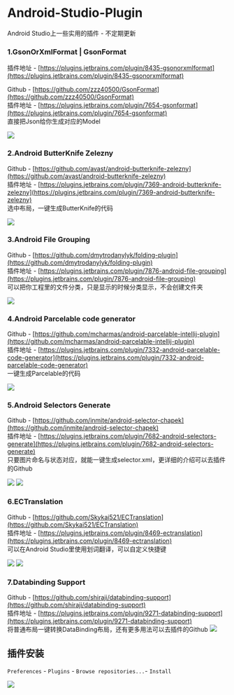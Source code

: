 # Android-Studio-Plugin
Android Studio上一些实用的插件 - 不定期更新

### __1.GsonOrXmlFormat | GsonFormat__
插件地址 - [https://plugins.jetbrains.com/plugin/8435-gsonorxmlformat](https://plugins.jetbrains.com/plugin/8435-gsonorxmlformat)  

Github - [https://github.com/zzz40500/GsonFormat](https://github.com/zzz40500/GsonFormat)  
插件地址 - [https://plugins.jetbrains.com/plugin/7654-gsonformat](https://plugins.jetbrains.com/plugin/7654-gsonformat)  
直接把Json给你生成对应的Model  

![](Screenshots/gson_format.gif)

### __2.Android ButterKnife Zelezny__
Github - [https://github.com/avast/android-butterknife-zelezny](https://github.com/avast/android-butterknife-zelezny)  
插件地址 - [https://plugins.jetbrains.com/plugin/7369-android-butterknife-zelezny](https://plugins.jetbrains.com/plugin/7369-android-butterknife-zelezny)  
选中布局，一键生成ButterKnife的代码  

![](Screenshots/butterknife.gif)

### __3.Android File Grouping__
Github - [https://github.com/dmytrodanylyk/folding-plugin](https://github.com/dmytrodanylyk/folding-plugin)  
插件地址 - [https://plugins.jetbrains.com/plugin/7876-android-file-grouping](https://plugins.jetbrains.com/plugin/7876-android-file-grouping)  
可以把你工程里的文件分类，只是显示的时候分类显示，不会创建文件夹  

![](Screenshots/file_group.gif)

### __4.Android Parcelable code generator__
Github - [https://github.com/mcharmas/android-parcelable-intellij-plugin](https://github.com/mcharmas/android-parcelable-intellij-plugin)  
插件地址 - [https://plugins.jetbrains.com/plugin/7332-android-parcelable-code-generator](https://plugins.jetbrains.com/plugin/7332-android-parcelable-code-generator)  
一键生成Parcelable的代码  

![](Screenshots/parcelable.gif)

### __5.Android Selectors Generate__
Github - [https://github.com/inmite/android-selector-chapek](https://github.com/inmite/android-selector-chapek)  
插件地址 - [https://plugins.jetbrains.com/plugin/7682-android-selectors-generate](https://plugins.jetbrains.com/plugin/7682-android-selectors-generate)  
只要图片命名与状态对应，就能一键生成selector.xml，更详细的介绍可以去插件的Github    

![](Screenshots/selector.png)
![](Screenshots/selector_2.png)

### __6.ECTranslation__
Github - [https://github.com/Skykai521/ECTranslation](https://github.com/Skykai521/ECTranslation)  
插件地址 - [https://plugins.jetbrains.com/plugin/8469-ectranslation](https://plugins.jetbrains.com/plugin/8469-ectranslation)  
可以在Android Studio里使用划词翻译，可以自定义快捷键

![](Screenshots/ectranslation_2.gif)
![](Screenshots/ectranslation_1.png)

### __7.Databinding Support__
Github - [https://github.com/shiraji/databinding-support](https://github.com/shiraji/databinding-support)  
插件地址 - [https://plugins.jetbrains.com/plugin/9271-databinding-support](https://plugins.jetbrains.com/plugin/9271-databinding-support)  
将普通布局一键转换DataBinding布局，还有更多用法可以去插件的Github
![](Screenshots/databinding_support.gif)


## __插件安装__
`Preferences` - `Plugins` - `Browse repositories...`- `Install`  

![](Screenshots/install.jpg)

